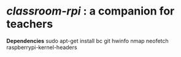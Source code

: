 # ***classroom-rpi*** : a companion for teachers

**Dependencies**
  sudo apt-get install bc git hwinfo nmap neofetch raspberrypi-kernel-headers
